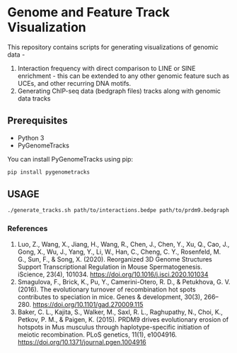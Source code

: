 # Genome and Feature Track Visualization

This repository contains scripts for generating visualizations of genomic data - 
1. Interaction frequency with direct comparison to LINE or SINE enrichment - this can be extended to any other genomic feature such as UCEs, and other recurring DNA motifs.
2. Generating ChIP-seq data (bedgraph files) tracks along with genomic data tracks 


## Prerequisites

- Python 3
- PyGenomeTracks

You can install PyGenomeTracks using pip:

```bash
pip install pygenometracks
```

## USAGE

```bash
./generate_tracks.sh path/to/interactions.bedpe path/to/prdm9.bedgraph path/to/ctcf.bedgraph chr1:1000000-2000000 output.png
```

### References

1. Luo, Z., Wang, X., Jiang, H., Wang, R., Chen, J., Chen, Y., Xu, Q., Cao, J., Gong, X., Wu, J., Yang, Y., Li, W., Han, C., Cheng, C. Y., Rosenfeld, M. G., Sun, F., & 
Song, X. (2020). Reorganized 3D Genome Structures Support Transcriptional Regulation in Mouse Spermatogenesis. iScience, 23(4), 101034. 
https://doi.org/10.1016/j.isci.2020.101034
2. Smagulova, F., Brick, K., Pu, Y., Camerini-Otero, R. D., & Petukhova, G. V. (2016). The evolutionary turnover of recombination hot spots contributes to speciation in 
mice. Genes & development, 30(3), 266–280. https://doi.org/10.1101/gad.270009.115
3. Baker, C. L., Kajita, S., Walker, M., Saxl, R. L., Raghupathy, N., Choi, K., Petkov, P. M., & Paigen, K. (2015). PRDM9 drives evolutionary erosion of hotspots in Mus 
musculus through haplotype-specific initiation of meiotic recombination. PLoS genetics, 11(1), e1004916. https://doi.org/10.1371/journal.pgen.1004916
